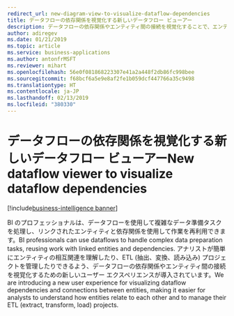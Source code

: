 ```yaml
---
redirect_url: new-diagram-view-to-visualize-dataflow-dependencies
title: データフローの依存関係を視覚化する新しいデータフロー ビューアー
description: データフローの依存関係やエンティティ間の接続を視覚化することで、エンティティの相互関連の理解や、ETL (抽出、変換、読み込み) プロジェクトの管理が容易になります。
author: adiregev
ms.date: 01/21/2019
ms.topic: article
ms.service: business-applications
ms.author: antonfrMSFT
ms.reviewer: mihart
ms.openlocfilehash: 56e0f081868223307e41a2a448f2db86fc998bee
ms.sourcegitcommit: f68bcf6a5e9e8af2fe1b059dcf447766a35c9498
ms.translationtype: HT
ms.contentlocale: ja-JP
ms.lasthandoff: 02/13/2019
ms.locfileid: "380330"
---
```

# <a name="new-dataflow-viewer-to-visualize-dataflow-dependencies"></a><span data-ttu-id="ae016-103">データフローの依存関係を視覚化する新しいデータフロー ビューアー</span><span class="sxs-lookup"><span data-stu-id="ae016-103">New dataflow viewer to visualize dataflow dependencies</span></span>

[!include[business-intelligence banner](../../../includes/business-intelligence.md)]

<span data-ttu-id="ae016-104">BI のプロフェッショナルは、データフローを使用して複雑なデータ準備タスクを処理し、リンクされたエンティティと依存関係を使用して作業を再利用できます。</span><span class="sxs-lookup"><span data-stu-id="ae016-104">BI professionals can use dataflows to handle complex data preparation tasks, reusing work with linked entities and dependencies.</span></span> <span data-ttu-id="ae016-105">アナリストが簡単にエンティティの相互関連を理解したり、ETL (抽出、変換、読み込み) プロジェクトを管理したりできるよう、データフローの依存関係やエンティティ間の接続を視覚化するための新しいユーザー エクスペリエンスが導入されています。</span><span class="sxs-lookup"><span data-stu-id="ae016-105">We are introducing a new user experience for visualizing dataflow dependencies and connections between entities, making it easier for analysts to understand how entities relate to each other and to manage their ETL (extract, transform, load) projects.</span></span>
